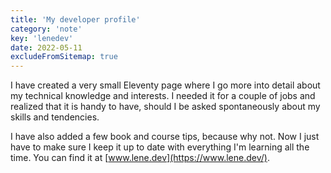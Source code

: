 ```yaml
---
title: 'My developer profile'
category: 'note'
key: 'lenedev'
date: 2022-05-11
excludeFromSitemap: true
---
```


I have created a very small Eleventy page where I go more into detail about my technical knowledge and interests. I needed it for a couple of jobs and realized that it is handy to have, should I be asked spontaneously about my skills and tendencies.

I have also added a few book and course tips, because why not. Now I just have to make sure I keep it up to date with everything I'm learning all the time. You can find it at [www.lene.dev](https://www.lene.dev/).
